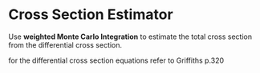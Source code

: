 # Cross Section Estimator #

Use **weighted Monte Carlo Integration** to estimate the total cross
section from the differential cross section.

for the differential cross section equations refer to Griffiths p.320
